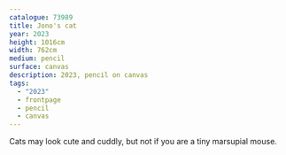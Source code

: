 ```yaml
---
catalogue: 73989
title: Jono's cat
year: 2023
height: 1016cm
width: 762cm
medium: pencil
surface: canvas
description: 2023, pencil on canvas
tags: 
  - "2023"
  - frontpage
  - pencil
  - canvas
---
```

Cats may look cute and cuddly, but not if you are a tiny marsupial mouse. 
